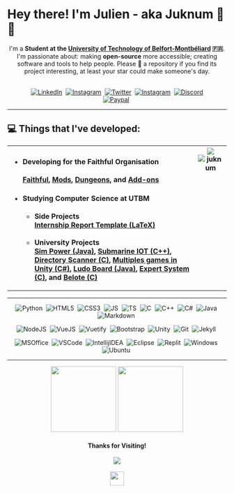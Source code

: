 <h1>Hey there! I'm Julien - aka Juknum 👋😃</h1>

<p align="center">
	I'm a <strong>Student at the <a href="https://www.utbm.fr/">University of Technology of Belfort-Montbéliard</a> 🇫🇷</strong>.  
	I'm passionate about: making <strong>open-source</strong> more accessible; creating software and tools to help people. Please 🌟 a repository if you find its project
	interesting, at least your star could make someone's day.<br><br>
</p>
<p align="center">
	<a href="https://www.linkedin.com/in/j-constant"><img alt="LinkedIn" src="https://img.shields.io/badge/LinkedIn-0077B5?style=for-the-badge&logo=linkedin&logoColor=white"></a>&nbsp;
	<a href="https://www.instagram.com/jlcnst"><img alt="Instagram" src="https://img.shields.io/badge/Instagram-E4405F?style=for-the-badge&logo=instagram&logoColor=white"></a>&nbsp;
	<a href="https://twitter.com/Juknum_"><img alt="Twitter" src="https://img.shields.io/badge/Twitter-1DA1F2?style=for-the-badge&logo=twitter&logoColor=white"></a>&nbsp;
	<a href="mailto:julienconstant190@gmail.com"><img alt="Instagram" src="https://img.shields.io/badge/Gmail-D14836?style=for-the-badge&logo=gmail&logoColor=white"></a>&nbsp;
	<a href="https://discordapp.com/users/207471947662098432"><img alt="Discord" src="https://img.shields.io/badge/Discord-525DDB?style=for-the-badge&logo=discord&logoColor=white"></a><br>
	<a href="https://paypal.me/jlcnst"><img alt="Paypal" src="https://img.shields.io/badge/PayPal-00457C?style=for-the-badge&logo=paypal&logoColor=white"></a>&nbsp;
</p>

<hr>

<h2>💻 Things that I've developed:</h2>
<table align="center">
	<tr>
		<th width="500" valign="top">
			<ul align="left">
				<li>
					<h4>Developing for the Faithful Organisation</h4>
					<a href="https://github.com/Faithful-Resource-Pack">Faithful</a>,
					<a href="https://github.com/Faithful-Mods">Mods</a>,
					<a href="https://github.com/Faithful-Dungeons">Dungeons</a>, and
					<a href="https://github.com/Faithful-Addons">Add-ons</a>
				</li>
				<li>
					<h4>Studying Computer Science at UTBM</h4>
					<ul>
						<li>Side Projects</li>
						<a href="https://github.com/Juknum/UTBM-Internship-Report">Internship Report Template (LaTeX)</a>
						<br/>
						<br/>
						<li>University Projects</li>
						<a href="https://github.com/CyrilleStr/SimPower">Sim Power (Java)</a>,
						<a href="https://github.com/Juknum/ChouMarin">Submarine IOT (C++)</a>,
						<a href="https://github.com/Juknum/Directory-Scanner">Directory Scanner (C)</a>,
						<a href="https://github.com/Juknum/Multi-Games-in-Unity">Multiples games in Unity (C#)</a>,
						<a href="https://github.com/Juknum/Ludo-Board">Ludo Board (Java)</a>,
						<a href="https://github.com/Juknum/Systeme-Expert">Expert System (C)</a>, and
						<a href="https://github.com/Juknum/Belote">Belote (C)</a>
					</ul>
				</li>
			</ul>
		</th>
		<th align="center" valign="top">
			<picture>
				<source 
				  srcset="https://github-readme-stats.vercel.app/api/wakatime?username=Juknum&langs_count=20&theme=dracula&layout=compact"
				  media="(prefers-color-scheme: dark)"
				/>
				<source
				  srcset="https://github-readme-stats.vercel.app/api/wakatime?username=Juknum&langs_count=20&theme=light&layout=compact"
				  media="(prefers-color-scheme: light), (prefers-color-scheme: no-preference)"
				/>
				<img src="https://github-readme-stats.vercel.app/api/wakatime?username=Juknum&langs_count=20&layout=compact" />
			</picture>
			<br/>
			<img src="https://wakatime.com/badge/user/09f02cd5-cd5e-406e-8cde-3fe372acff3c.svg?style=for-the-badge" alt="juknum" />
		</th>
	</tr>
</table>

<hr>
<p align="center">
	<img alt="Python" src="https://img.shields.io/badge/Python-FFD43B?style=for-the-badge&logo=python&logoColor=darkgreen">&nbsp;
	<img alt="HTML5" src="https://img.shields.io/badge/HTML5-E34F26?style=for-the-badge&logo=html5&logoColor=white">&nbsp;
	<img alt="CSS3" src="https://img.shields.io/badge/CSS3-1572B6?style=for-the-badge&logo=css3&logoColor=white">&nbsp;
	<img alt="JS" src="https://img.shields.io/badge/JavaScript-F7DF1E?style=for-the-badge&logo=javascript&logoColor=black">&nbsp;
	<img alt="TS" src="https://img.shields.io/badge/TypeScript-007ACC?style=for-the-badge&logo=typescript&logoColor=white">&nbsp;
	<img alt="C" src="https://img.shields.io/badge/C-00599C?style=for-the-badge&logo=c&logoColor=white">&nbsp;
	<img alt="C++" src="https://img.shields.io/badge/C%2B%2B-00599C?style=for-the-badge&logo=c%2B%2B&logoColor=white">&nbsp;
	<img alt="C#" src="https://img.shields.io/badge/C%23-239120?style=for-the-badge&logo=c-sharp&logoColor=white">&nbsp;
	<img alt="Java" src="https://img.shields.io/badge/Java-ED8B00?style=for-the-badge&logo=java&logoColor=white">&nbsp;
	<img alt="Markdown" src="https://img.shields.io/badge/Markdown-000000?style=for-the-badge&logo=markdown&logoColor=white">&nbsp;
</p>
<p align="center">
	<img alt="NodeJS" src="https://img.shields.io/badge/Node.js-339933?style=for-the-badge&logo=nodedotjs&logoColor=white">&nbsp;
	<img alt="VueJS" src="https://img.shields.io/badge/Vue.js-35495E?style=for-the-badge&logo=vue.js&logoColor=4FC08D">&nbsp;
	<img alt="Vuetify" src="https://img.shields.io/badge/Vuetify-1867C0?style=for-the-badge&logo=vuetify&logoColor=white">&nbsp;
	<img alt="Bootstrap" src="https://img.shields.io/badge/Bootstrap-563D7C?style=for-the-badge&logo=bootstrap&logoColor=white">&nbsp;
	<img alt="Unity" src="https://img.shields.io/badge/Unity-100000?style=for-the-badge&logo=unity&logoColor=white">&nbsp;
	<img alt="Git" src="https://img.shields.io/badge/Git-F05032?style=for-the-badge&logo=git&logoColor=white">&nbsp;
	<img alt="Jekyll" src="https://img.shields.io/badge/Jekyll-CC0000?style=for-the-badge&logo=Jekyll&logoColor=white">&nbsp;
</p>
<p align="center">
	<img alt="MSOffice" src="https://img.shields.io/badge/Microsoft_Office-D83B01?style=for-the-badge&logo=microsoft-office&logoColor=white">&nbsp;
	<img alt="VSCode" src="https://img.shields.io/badge/Visual_Studio_Code-0078D4?style=for-the-badge&logo=visual%20studio%20code&logoColor=white">&nbsp;
	<img alt="IntellijIDEA" src="https://img.shields.io/badge/IntelliJIDEA-000000.svg?style=for-the-badge&logo=intellij-idea&logoColor=white">&nbsp;
	<img alt="Eclipse" src="https://img.shields.io/badge/Eclipse-2C2255?style=for-the-badge&logo=eclipse&logoColor=white">&nbsp;
	<img alt="Replit" src="https://img.shields.io/badge/replit-667881?style=for-the-badge&logo=replit&logoColor=white">&nbsp;
	<img alt="Windows" src="https://img.shields.io/badge/Windows%2011-0078D6?style=for-the-badge&logo=windows&logoColor=white">&nbsp;
	<img alt="Ubuntu" src="https://img.shields.io/badge/Ubuntu-E95420?style=for-the-badge&logo=ubuntu&logoColor=white">&nbsp;
</p>
<hr>
<p align="center">
	<picture>
		<source 
		  srcset="https://github-readme-streak-stats.herokuapp.com/?user=Juknum&theme=dracula&layout=compact"
		  media="(prefers-color-scheme: dark)"
		/>
		<source
		  srcset="https://github-readme-streak-stats.herokuapp.com/?user=Juknum&theme=light&layout=compact"
		  media="(prefers-color-scheme: light), (prefers-color-scheme: no-preference)"
		/>
		<img height="150" src="https://github-readme-streak-stats.herokuapp.com/?user=Juknum&layout=compact" />
	</picture>
	<picture>
		<source 
		  srcset="https://github-readme-stats.vercel.app/api?username=Juknum&show_icons=true&theme=dracula&hide_title=true&layout=compact"
		  media="(prefers-color-scheme: dark)"
		/>
		<source
		  srcset="https://github-readme-stats.vercel.app/api?username=Juknum&show_icons=true&theme=light&hide_title=true&layout=compact"
		  media="(prefers-color-scheme: light), (prefers-color-scheme: no-preference)"
		/>
		<img height="150" src="https://github-readme-stats.vercel.app/api?username=Juknum&show_icons=true&hide_title=true" />
	</picture>
</p>

<h4 align="center">Thanks for Visiting!</h4>
<p align="center">
	<img src="https://profile-counter.glitch.me/Juknum/count.svg">
	<br/><br/>
	<img height="32" src="https://images-ext-2.discordapp.net/external/T6Cv-e0Xpc42I5VAV-G8wYCqt7mgI4ewjEWmtwDq4iU/https/cdn.discordapp.com/emojis/799357507126427699"> 
</p>
